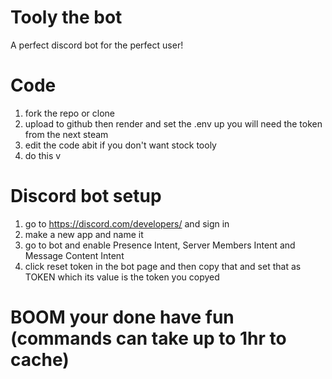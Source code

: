 # Tooly the bot
A perfect discord bot for the perfect user!

# Code
1. fork the repo or clone
2. upload to github then render and set the .env up you will need the token from the next steam
3. edit the code abit if you don't want stock tooly
4. do this v

# Discord bot setup
1. go to https://discord.com/developers/ and sign in
2. make a new app and name it
3. go to bot and enable Presence Intent, Server Members Intent and Message Content Intent
4. click reset token in the bot page and then copy that and set that as TOKEN which its value is the token you copyed
<h1> BOOM your done have fun (commands can take up to 1hr to cache) </h1>